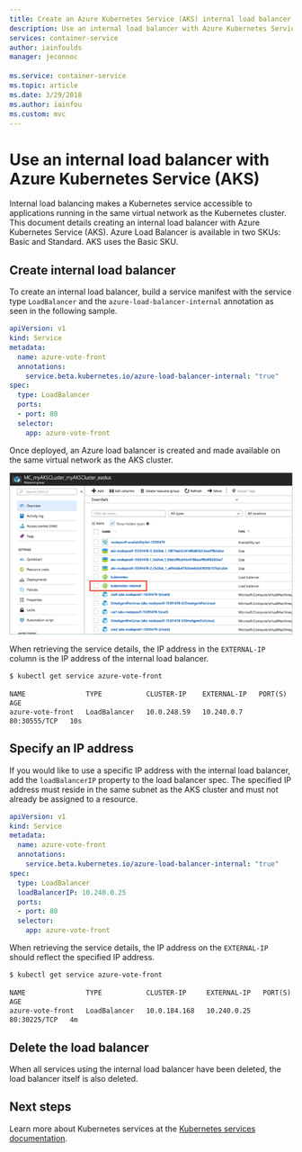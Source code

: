```yaml
---
title: Create an Azure Kubernetes Service (AKS) internal load balancer
description: Use an internal load balancer with Azure Kubernetes Service (AKS).
services: container-service
author: iainfoulds
manager: jeconnoc

ms.service: container-service
ms.topic: article
ms.date: 3/29/2018
ms.author: iainfou
ms.custom: mvc
---
```


# Use an internal load balancer with Azure Kubernetes Service (AKS)

Internal load balancing makes a Kubernetes service accessible to applications running in the same virtual network as the Kubernetes cluster. This document details creating an internal load balancer with Azure Kubernetes Service (AKS). Azure Load Balancer is available in two SKUs: Basic and Standard. AKS uses the Basic SKU.

## Create internal load balancer

To create an internal load balancer, build a service manifest with the service type `LoadBalancer` and the `azure-load-balancer-internal` annotation as seen in the following sample.

```yaml
apiVersion: v1
kind: Service
metadata:
  name: azure-vote-front
  annotations:
    service.beta.kubernetes.io/azure-load-balancer-internal: "true"
spec:
  type: LoadBalancer
  ports:
  - port: 80
  selector:
    app: azure-vote-front
```

Once deployed, an Azure load balancer is created and made available on the same virtual network as the AKS cluster.

![Image of AKS internal load balancer](media/internal-lb/internal-lb.png)

When retrieving the service details, the IP address in the `EXTERNAL-IP` column is the IP address of the internal load balancer.

```console
$ kubectl get service azure-vote-front

NAME               TYPE           CLUSTER-IP    EXTERNAL-IP   PORT(S)        AGE
azure-vote-front   LoadBalancer   10.0.248.59   10.240.0.7    80:30555/TCP   10s
```

## Specify an IP address

If you would like to use a specific IP address with the internal load balancer, add the `loadBalancerIP` property to the load balancer spec. The specified IP address must reside in the same subnet as the AKS cluster and must not already be assigned to a resource.

```yaml
apiVersion: v1
kind: Service
metadata:
  name: azure-vote-front
  annotations:
    service.beta.kubernetes.io/azure-load-balancer-internal: "true"
spec:
  type: LoadBalancer
  loadBalancerIP: 10.240.0.25
  ports:
  - port: 80
  selector:
    app: azure-vote-front
```

When retrieving the service details, the IP address on the `EXTERNAL-IP` should reflect the specified IP address.

```console
$ kubectl get service azure-vote-front

NAME               TYPE           CLUSTER-IP     EXTERNAL-IP   PORT(S)        AGE
azure-vote-front   LoadBalancer   10.0.184.168   10.240.0.25   80:30225/TCP   4m
```

## Delete the load balancer

When all services using the internal load balancer have been deleted, the load balancer itself is also deleted.

## Next steps

Learn more about Kubernetes services at the [Kubernetes services documentation][kubernetes-services].

<!-- LINKS - External -->
[kubernetes-services]: https://kubernetes.io/docs/concepts/services-networking/service/
